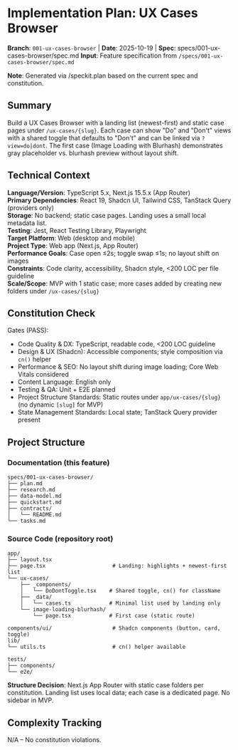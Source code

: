 # Implementation Plan: UX Cases Browser

**Branch**: `001-ux-cases-browser` | **Date**: 2025-10-19 | **Spec**: specs/001-ux-cases-browser/spec.md
**Input**: Feature specification from `/specs/001-ux-cases-browser/spec.md`

**Note**: Generated via /speckit.plan based on the current spec and constitution.

## Summary

Build a UX Cases Browser with a landing list (newest-first) and static case pages under `/ux-cases/{slug}`. Each case can show "Do" and "Don't" views with a shared toggle that defaults to "Don't" and can be linked via `?view=do|dont`. The first case (Image Loading with Blurhash) demonstrates gray placeholder vs. blurhash preview without layout shift.

## Technical Context

**Language/Version**: TypeScript 5.x, Next.js 15.5.x (App Router)  
**Primary Dependencies**: React 19, Shadcn UI, Tailwind CSS, TanStack Query (providers only)  
**Storage**: No backend; static case pages. Landing uses a small local metadata list.  
**Testing**: Jest, React Testing Library, Playwright  
**Target Platform**: Web (desktop and mobile)  
**Project Type**: Web app (Next.js, App Router)  
**Performance Goals**: Case open ≤2s; toggle swap ≤1s; no layout shift on images  
**Constraints**: Code clarity, accessibility, Shadcn style, <200 LOC per file guideline  
**Scale/Scope**: MVP with 1 static case; more cases added by creating new folders under `/ux-cases/{slug}`

## Constitution Check

Gates (PASS):
- Code Quality & DX: TypeScript, readable code, <200 LOC guideline
- Design & UX (Shadcn): Accessible components; style composition via `cn()` helper
- Performance & SEO: No layout shift during image loading; Core Web Vitals considered
- Content Language: English only
- Testing & QA: Unit + E2E planned
- Project Structure Standards: Static routes under `app/ux-cases/{slug}` (no dynamic `[slug]` for MVP)
- State Management Standards: Local state; TanStack Query provider present

## Project Structure

### Documentation (this feature)

```
specs/001-ux-cases-browser/
├── plan.md
├── research.md
├── data-model.md
├── quickstart.md
├── contracts/
│   └── README.md
└── tasks.md
```

### Source Code (repository root)

```
app/
├── layout.tsx
├── page.tsx                     # Landing: highlights + newest-first list
└── ux-cases/
    ├── _components/
    │   └── DoDontToggle.tsx    # Shared toggle, cn() for className
    ├── _data/
    │   └── cases.ts            # Minimal list used by landing only
    └── image-loading-blurhash/
        └── page.tsx            # First case (static route)

components/ui/                   # Shadcn components (button, card, toggle)
lib/
└── utils.ts                     # cn() helper available

tests/
├── components/
└── e2e/
```

**Structure Decision**: Next.js App Router with static case folders per constitution. Landing list uses local data; each case is a dedicated page. No sidebar in MVP.

## Complexity Tracking

N/A – No constitution violations.
